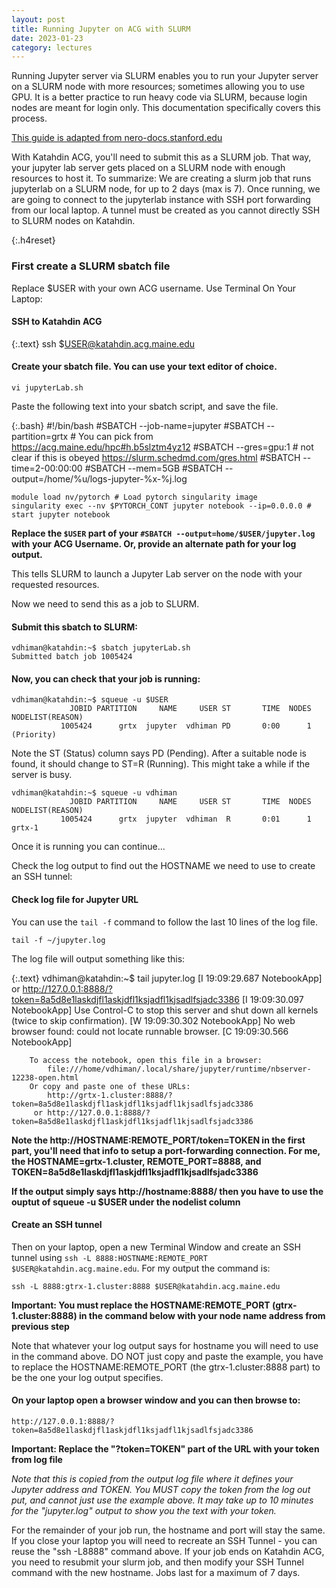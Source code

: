 ```yaml
---
layout: post
title: Running Jupyter on ACG with SLURM
date: 2023-01-23
category: lectures
---
```

Running Jupyter server via SLURM enables you to run your Jupyter server on a SLURM
node with more resources; sometimes allowing you to use GPU. It is a better
practice to run heavy code via SLURM, because login nodes are meant for login
only. This documentation specifically covers this process.

<style rel="text/css">
div.post h3.h4reset { 
    counter-reset: h4counter
}
div.post h4:before {
    counter-increment: h4counter;
    content: counter(h4counter) ".\0000a0\0000a0";
}
</style>

[This guide is adapted from nero-docs.stanford.edu](https://nero-docs.stanford.edu/jupyter-slurm.html)

With Katahdin ACG, you'll need to submit this as a SLURM job. That way,
your jupyter lab server gets placed on a SLURM node with enough
resources to host it. To summarize: We are creating a slurm job that
runs jupyterlab on a SLURM node, for up to 2 days (max is 7). Once
running, we are going to connect to the jupyterlab instance with SSH
port forwarding from our local laptop. A tunnel must be created as you
cannot directly SSH to SLURM nodes on Katahdin.

{:.h4reset}
### First create a SLURM sbatch file

Replace $USER with your own ACG username.
Use Terminal On Your Laptop:

#### SSH to Katahdin ACG

{:.text}
    ssh $USER@katahdin.acg.maine.edu

#### Create your sbatch file. You can use your text editor of choice.

    vi jupyterLab.sh

Paste the following text into your sbatch script, and save the file.

{:.bash}
    #!/bin/bash
    #SBATCH --job-name=jupyter
    #SBATCH --partition=grtx # You can pick from https://acg.maine.edu/hpc#h.b5slztm4yz12
    #SBATCH --gres=gpu:1 # not clear if this is obeyed https://slurm.schedmd.com/gres.html
    #SBATCH --time=2-00:00:00
    #SBATCH --mem=5GB
    #SBATCH --output=/home/%u/logs-jupyter-%x-%j.log

    module load nv/pytorch # Load pytorch singularity image
    singularity exec --nv $PYTORCH_CONT jupyter notebook --ip=0.0.0.0 # start jupyter notebook


**Replace the `$USER` part
of your
`#SBATCH --output=home/$USER/jupyter.log` with your ACG Username. Or, provide an alternate path for
your log output.**

This tells SLURM to launch a Jupyter Lab server on the node with your
requested resources.

Now we need to send this as a job to SLURM.


#### Submit this sbatch to SLURM:

    vdhiman@katahdin:~$ sbatch jupyterLab.sh 
    Submitted batch job 1005424

#### Now, you can check that your job is running:

    vdhiman@katahdin:~$ squeue -u $USER
                 JOBID PARTITION     NAME     USER ST       TIME  NODES NODELIST(REASON)
               1005424      grtx  jupyter  vdhiman PD       0:00      1 (Priority)

Note the ST (Status) column says PD (Pending). After a suitable node is found,
it should change to ST=R (Running). This might take a while if the server is
busy.

    vdhiman@katahdin:~$ squeue -u vdhiman
                 JOBID PARTITION     NAME     USER ST       TIME  NODES NODELIST(REASON)
               1005424      grtx  jupyter  vdhiman  R       0:01      1 grtx-1

Once it is running you can continue...

 Check the
log output to find out the HOSTNAME we need to use to create an SSH tunnel:

#### Check log file for Jupyter URL

You can use the `tail -f` command to follow the last 10 lines of the log file.

    tail -f ~/jupyter.log

The log file will output something like this:

{:.text}
    vdhiman@katahdin:~$ tail jupyter.log
    [I 19:09:29.687 NotebookApp]  or http://127.0.0.1:8888/?token=8a5d8e1laskdjfl1askjdfl1ksjadfl1kjsadlfsjadc3386
    [I 19:09:30.097 NotebookApp] Use Control-C to stop this server and shut down all kernels (twice to skip confirmation).
    [W 19:09:30.302 NotebookApp] No web browser found: could not locate runnable browser.
    [C 19:09:30.566 NotebookApp] 
        
        To access the notebook, open this file in a browser:
            file:///home/vdhiman/.local/share/jupyter/runtime/nbserver-12238-open.html
        Or copy and paste one of these URLs:
            http://grtx-1.cluster:8888/?token=8a5d8e1laskdjfl1askjdfl1ksjadfl1kjsadlfsjadc3386
         or http://127.0.0.1:8888/?token=8a5d8e1laskdjfl1askjdfl1ksjadfl1kjsadlfsjadc3386

**Note the http://HOSTNAME:REMOTE_PORT/token=TOKEN in the first part, you'll need that info  to setup a port-forwarding connection. For me, the HOSTNAME=grtx-1.cluster, REMOTE_PORT=8888, and TOKEN=8a5d8e1laskdjfl1askjdfl1ksjadfl1kjsadlfsjadc3386**

**If the output simply says http://hostname:8888/ then you have to use the
ouptut of squeue -u $USER under the nodelist column**

#### Create an SSH tunnel

Then on your laptop, open a new Terminal Window and create an SSH
tunnel using `ssh -L 8888:HOSTNAME:REMOTE_PORT $USER@katahdin.acg.maine.edu`.
For my output the command is:

    ssh -L 8888:gtrx-1.cluster:8888 $USER@katahdin.acg.maine.edu

**Important: You must replace the HOSTNAME:REMOTE_PORT (gtrx-1.cluster:8888) in the command
below with your node name address from previous step**

Note that whatever your log output says for hostname you will need to use in
the command above. DO NOT just copy and paste the example, you have to
replace the HOSTNAME:REMOTE_PORT (the gtrx-1.cluster:8888 part) to be the one your log
output specifies.


#### On your laptop open a browser window and you can then browse to:

    http://127.0.0.1:8888/?token=8a5d8e1laskdjfl1askjdfl1ksjadfl1kjsadlfsjadc3386

**Important: Replace the "?token=TOKEN" part of the URL with your token from
log file**

*Note that this is copied from the output log file where it defines your
Jupyter address and TOKEN. You MUST copy the token from the log out put,
and cannot just use the example above. It may take up to 10 minutes for
the "jupyter.log" output to show you the text with your token.*

For the remainder of your job run, the hostname and port will stay the same.
If you close your laptop you will need to recreate an SSH Tunnel - you
can reuse the "ssh -L8888" command above. If your job ends on Katahdin
ACG, you need to resubmit your slurm job, and then modify your SSH
Tunnel command with the new hostname. Jobs last for a maximum of 7
days.

